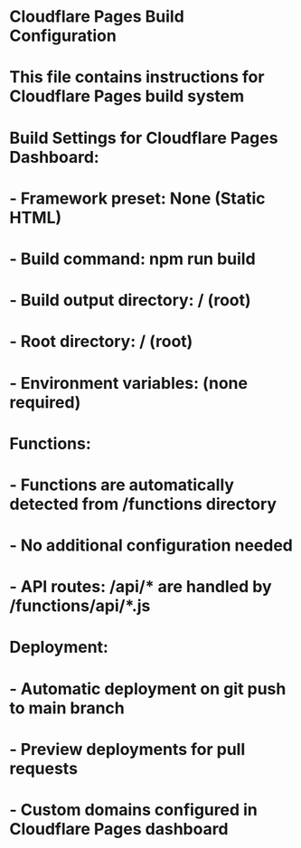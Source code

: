 # Cloudflare Pages Build Configuration
# This file contains instructions for Cloudflare Pages build system

# Build Settings for Cloudflare Pages Dashboard:
# - Framework preset: None (Static HTML)
# - Build command: npm run build
# - Build output directory: / (root)
# - Root directory: / (root)
# - Environment variables: (none required)

# Functions:
# - Functions are automatically detected from /functions directory
# - No additional configuration needed
# - API routes: /api/* are handled by /functions/api/*.js

# Deployment:
# - Automatic deployment on git push to main branch
# - Preview deployments for pull requests
# - Custom domains configured in Cloudflare Pages dashboard